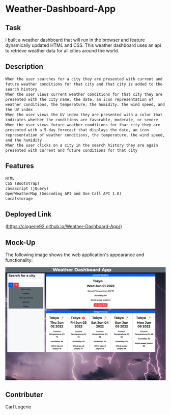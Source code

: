 # Weather-Dashboard-App

## Task

I built a weather dashboard that will run in the browser and feature dynamically updated HTML and CSS. This weather dashboard uses an api to retrieve weather data for all cities around the world.

## Description

```
When the user searches for a city they are presented with current and future weather conditions for that city and that city is added to the search history
When the user views current weather conditions for that city they are presented with the city name, the date, an icon representation of weather conditions, the temperature, the humidity, the wind speed, and the UV index
When the user views the UV index they are presented with a color that indicates whether the conditions are favorable, moderate, or severe
When the user views future weather conditions for that city they are presented with a 5-day forecast that displays the date, an icon representation of weather conditions, the temperature, the wind speed, and the humidity
When the user clicks on a city in the search history they are again presented with current and future conditions for that city

```

## Features

```
HTML
CSS (Bootstrap)
JavaScript (jQuery)
OpenWeatherMap (Geocoding API and One Call API 1.0)
Localstorage

```

## Deployed Link
(https://clogerie92.github.io/Weather-Dashboard-App/)


## Mock-Up

The following image shows the web application's appearance and functionality:

![The weather app includes a search option, a list of cities, and a five-day forecast and current weather conditions for Atlanta.](./assets/images/weather.png)

## Contributer
Carl Logerie